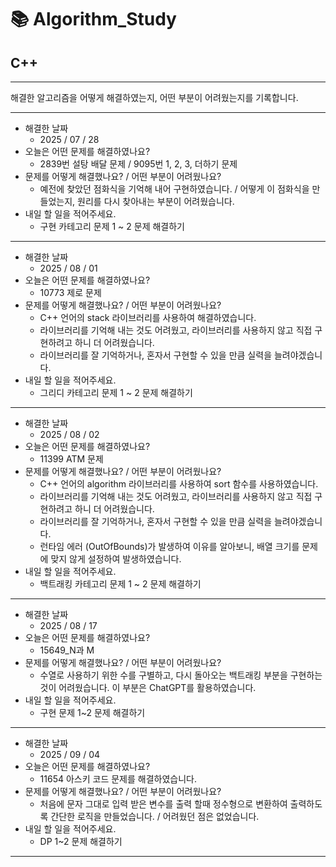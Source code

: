 # 📚 Algorithm_Study

## C++

---

해결한 알고리즘을 어떻게 해결하였는지, 어떤 부분이 어려웠는지를 기록합니다.

---

- 해결한 날짜
  - 2025 / 07 / 28
- 오늘은 어떤 문제를 해결하였나요?
  - 2839번 설탕 배달 문제 / 9095번 1, 2, 3, 더하기 문제
- 문제를 어떻게 해결했나요? / 어떤 부분이 어려웠나요?
  - 예전에 찾았던 점화식을 기억해 내어 구현하였습니다. / 어떻게 이 점화식을 만들었는지, 원리를 다시 찾아내는 부분이 어려웠습니다.
- 내일 할 일을 적어주세요.
  - 구현 카테고리 문제 1 ~ 2 문제 해결하기

---

- 해결한 날짜
  - 2025 / 08 / 01
- 오늘은 어떤 문제를 해결하였나요?
  - 10773 제로 문제
- 문제를 어떻게 해결했나요? / 어떤 부분이 어려웠나요?
  - C++ 언어의 stack 라이브러리를 사용하여 해결하였습니다.
  - 라이브러리를 기억해 내는 것도 어려웠고, 라이브러리를 사용하지 않고 직접 구현하려고 하니 더 어려웠습니다.
  - 라이브러리를 잘 기억하거나, 혼자서 구현할 수 있을 만큼 실력을 늘려야겠습니다.
- 내일 할 일을 적어주세요.
  - 그리디 카테고리 문제 1 ~ 2 문제 해결하기

---

- 해결한 날짜
  - 2025 / 08 / 02
- 오늘은 어떤 문제를 해결하였나요?
  - 11399 ATM 문제
- 문제를 어떻게 해결했나요? / 어떤 부분이 어려웠나요?
  - C++ 언어의 algorithm 라이브러리를 사용하여 sort 함수를 사용하였습니다.
  - 라이브러리를 기억해 내는 것도 어려웠고, 라이브러리를 사용하지 않고 직접 구현하려고 하니 더 어려웠습니다.
  - 라이브러리를 잘 기억하거나, 혼자서 구현할 수 있을 만큼 실력을 늘려야겠습니다.
  - 런타임 에러 (OutOfBounds)가 발생하여 이유를 알아보니, 배열 크기를 문제에 맞지 않게 설정하여 발생하였습니다.
- 내일 할 일을 적어주세요.
  - 백트래킹 카테고리 문제 1 ~ 2 문제 해결하기

---

- 해결한 날짜
  - 2025 / 08 / 17
- 오늘은 어떤 문제를 해결하였나요?
  - 15649_N과 M
- 문제를 어떻게 해결했나요? / 어떤 부분이 어려웠나요?
  - 수열로 사용하기 위한 수를 구별하고, 다시 돌아오는 백트래킹 부분을 구현하는 것이 어려웠습니다. 이 부분은 ChatGPT를 활용하였습니다.
- 내일 할 일을 적어주세요.
  - 구현 문제 1~2 문제 해결하기

---

- 해결한 날짜
  - 2025 / 09 / 04
- 오늘은 어떤 문제를 해결하였나요?
  - 11654 아스키 코드 문제를 해결하였습니다.
- 문제를 어떻게 해결했나요? / 어떤 부분이 어려웠나요?
  - 처음에 문자 그대로 입력 받은 변수를 출력 할때 정수형으로 변환하여 출력하도록 간단한 로직을 만들었습니다. / 어려웠던 점은 없었습니다.
- 내일 할 일을 적어주세요.
  - DP 1~2 문제 해결하기

---

